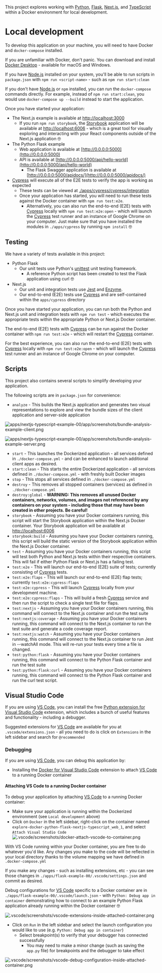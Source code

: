 This project explores working with [Python](https://www.python.org), [Flask](https://flask.palletsprojects.com/en/1.1.x/), [Next.js](https://nextjs.org), and [TypeScript](https://www.typescriptlang.org) within a Docker environment for local development.

# Local development

To develop this application on your machine, you will need to have Docker and `docker-compose` installed.

If you are unfamiliar with Docker, don't panic. You can download and install [Docker Desktop](https://www.docker.com/products/docker-desktop) - available for macOS and Windows.

If you have [Node.js](https://nodejs.org/en/) installed on your system, you'll be able to run scripts in `package.json` with `npm run <script-name>` - such as `npm run start:clean`

If you don't have [Node.js](https://nodejs.org/en/) or `npm` installed, you can run the `docker-compose` commands directly. For example, instead of `npm run start:clean`, you would use `docker-compose up --build` instead to start the application.

Once you have started your application:

- The Next.js example is available at [http://localhost:3000](http://localhost:3000)
  - If you run `npm run storybook`, the [Storybook](https://storybook.js.org) application will be available at [http://localhost:6006](http://localhost:6006) - which is a great tool for visually exploring and interacting with your React components outside of the Next.js application 🤓
- The Python Flask example
  - Web application is available at [http://0.0.0.0:5000](http://0.0.0.0:5000)
  - API is available at [http://0.0.0.0:5000/api/hello-world](http://0.0.0.0:5000/api/hello-world)
    - The Flask Swagger application is available at [http://0.0.0.0:5000/apidocs/](http://0.0.0.0:5000/apidocs/)
- [Cypress](https://www.cypress.io) will execute all of the E2E tests to verify the app is working as expected
  - These tests can be viewed at [./apps/cypress/cypress/integration](./apps/cypress/cypress/integration)
  - Once your application has started, you will need to run these tests against the Docker container with `npm run test:e2e`.
    - Alternatively, you can also run the end-to-end (E2E) tests with [Cypress](https://www.cypress.io) locally with `npm run test:e2e:open` - which will launch the [Cypress](https://www.cypress.io) test runner and an instance of Google Chrome on your computer. Just make sure that you have installed the modules in `./apps/cypress` by running `npm install` 🤓

## Testing

We have a variety of tests available in this project:

- Python Flask
  - Our unit tests use Python's [unittest](https://docs.python.org/3/library/unittest.html) unit testing framework.
    - A reference Python script has been created to test the Flask application using curl 🤓
- Next.js
  - Our unit and integration tests use [Jest](https://jestjs.io) and [Enzyme](https://enzymejs.github.io/enzyme/).
  - Our end-to-end (E2E) tests use [Cypress](https://www.cypress.io) and are self-contained within the `apps/cypress` directory

Once you have started your application, you can run both the Python and Next.js unit and integration tests with `npm run test` - which executes the appropriate tests within the appropriate Python or Next.js Docker container.

The end-to-end (E2E) tests with [Cypress](https://www.cypress.io) can be run against the Docker container with `npm run test:e2e` - which will restart the [Cypress](https://www.cypress.io) container.

For the best experience, you can also run the end-to-end (E2E) tests with [Cypress](https://www.cypress.io) locally with `npm run test:e2e:open` - which will launch the [Cypress](https://www.cypress.io) test runner and an instance of Google Chrome on your computer.

## Scripts

This project also contains several scripts to simplify developing your application.

The following scripts are in `package.json` for convenience:

- `analyze` - This builds the Next.js application and generates two visual representations to explore and view the bundle sizes of the client application and server-side application

![apps/nextjs-typescript-example-00/app/__screenshots__/bundle-analysis-example-client.png](apps/nextjs-typescript-example-00/app/__screenshots__/bundle-analysis-example-client.png)

![apps/nextjs-typescript-example-00/app/__screenshots__/bundle-analysis-example-server.png](apps/nextjs-typescript-example-00/app/__screenshots__/bundle-analysis-example-server.png)

- `start` - This launches the Dockerized application - all services defined in `./docker-compose.yml` - and can be enhanced to launch additional client apps as desired.
- `start:clean` - This starts the entire Dockerized application - all services defined in `./docker-compose.yml` - with freshly built Docker images
- `stop` - This stops all services defined in `./docker-compose.yml`
- `destroy` - This removes all stopped containers (services) as defined in `./docker-compose.yml`
- `destroy:global` - **WARNING: This removes all unused Docker containers, networks, volumes, and images not referenced by any containers on your system - including those that may have been created in other projects. Be careful!**
- `storybook` - Assuming you have your Docker containers running, this script will start the Storybook application within the Next.js Docker container. Your Storybook application will be available at [http://localhost:6006](http://localhost:6006)
- `storybook:build` - Assuming you have your Docker containers running, this script will build the static version of the Storybook application within the Next.js Docker container.
- `test` - Assuming you have your Docker containers running, this script will test both Python and Next.js tests within their respective containers. This will fail if either Python Flask or Next.js has a failing test.
- `test:e2e` - This will launch our end-to-end (E2E) suite of tests; currently consisting of [Cypress](https://www.cypress.io) tests.
- `test:e2e:flaps` - This will launch our end-to-end (E2E) flap tests; currently `test:e2e:cypress:flaps`
- `test:e2e:cypress` - This will launch [Cypress](https://www.cypress.io) locally from your development machine.
- `test:e2e:cypress:flaps` - This will build a fresh [Cypress](https://www.cypress.io) service and then run the script to check a single test file for flaps.
- `test:nextjs` - Assuming you have your Docker containers running, this command will connect to the Next.js container and run the test suite
- `test:nextjs:coverage` - Assuming you have your Docker containers running, this command will connect to the Next.js container to run the test suite and generate a code coverage report.
- `test:nextjs:watch` - Assuming you have your Docker containers running, this command will connect to the Next.js container to run Jest in --watchAll mode. This will re-run your tests every time a file is changed.
- `test:python:flask` - Assuming you have your Docker containers running, this command will connect to the Python Flask container and run the test suite
- `test:python:flask:curl` - Assuming you have your Docker containers running, this command will connect to the Python Flask container and run the curl test script.

## Visual Studio Code

If you are using [VS Code](https://code.visualstudio.com), you can install the free [Python extension for Visual Studio Code](https://marketplace.visualstudio.com/items?itemName=ms-python.python) extension, which includes a bunch of useful features and functionality - including a debugger.

Suggested extensions for [VS Code](https://code.visualstudio.com) are available for you at `.vscode/extensions.json` - all you need to do is click on `Extensions` in the left sidebar and search for `@recommended`

### Debugging

If you are using [VS Code](https://code.visualstudio.com), you can debug this application by:

- Installing the [Docker for Visual Studio Code](https://marketplace.visualstudio.com/items?itemName=ms-azuretools.vscode-docker) extension to attach [VS Code](https://code.visualstudio.com) to a running Docker container

#### Attaching VS Code to a running Docker container

To debug your application by attaching [VS Code](https://code.visualstudio.com) to a running Docker container:

- Make sure your application is running within the Dockerized environment (see `Local development` above)
- Click on `Docker` in the left sidebar, right-click on the container named `explore-docker-python-flask-nextjs-typescript_web_1`, and select `Attach Visual Studio Code`
  ![.vscode/__screenshots__/docker-attach-vscode-to-container.png](.vscode/__screenshots__/docker-attach-vscode-to-container.png)

With VS Code running within your Docker container, you are free to do whatever you'd like. Any changes you make to the code will be reflected in your local directory thanks to the volume mapping we have defined in `.docker-compose.yml`

If you make any changes - such as installing extensions, etc - you can see those changes in `./apps/flask-example-00/.vscode/settings.json` and commit as desired.

Debug configurations for [VS Code](https://code.visualstudio.com) specific to a Docker container are in `./apps/flask-example-00/.vscode/launch.json` - with `Python: Debug app in container` demonstrating how to connect to an example Python Flask application already running within the Docker container 🤓

![.vscode/__screenshots__/vscode-extensions-inside-attached-container.png](.vscode/__screenshots__/vscode-extensions-inside-attached-container.png)

- Click on `Run` in the left sidebar and select the launch configuration you would like to use (e.g. `Python: Debug app in container`)
  - Select breakpoint(s) to verify that your debugger has connected successfully
    - You may need to make a minor change (such as saving the `app.py` file) for breakpoints and the debugger to take effect

![.vscode/__screenshots__/vscode-debug-configuration-inside-attached-container.png](.vscode/__screenshots__/vscode-debug-configuration-inside-attached-container.png)
